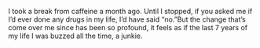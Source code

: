 I took a break from caffeine a month ago. Until I stopped, if you asked me if I’d ever done any drugs in my life, I’d have said “no.”But the change that’s come over me since has been so profound, it feels as if the last 7 years of my life I was buzzed all the time, a junkie.
